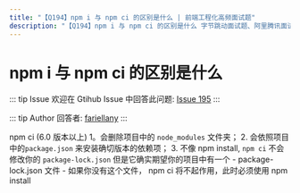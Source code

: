 ```yaml
---
title: "【Q194】npm i 与 npm ci 的区别是什么 | 前端工程化高频面试题"
description: "【Q194】npm i 与 npm ci 的区别是什么 字节跳动面试题、阿里腾讯面试题、美团小米面试题。"
---
```


# npm i 与 npm ci 的区别是什么

::: tip Issue
欢迎在 Gtihub Issue 中回答此问题: [Issue 195](https://github.com/shfshanyue/Daily-Question/issues/195)
:::

::: tip Author
回答者: [fariellany](https://github.com/fariellany)
:::

npm ci (6.0 版本以上)
1。会删除项目中的 `node_modules` 文件夹； 2. 会依照项目中的`package.json` 来安装确切版本的依赖项； 3. 不像 npm install, `npm ci` 不会修改你的 `package-lock.json` 但是它确实期望你的项目中有一个 - package-lock.json 文件 - 如果你没有这个文件， npm ci 将不起作用，此时必须使用 npm install

